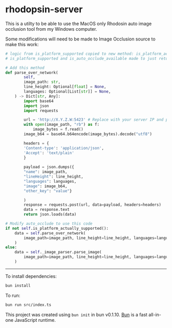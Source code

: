 # rhodopsin-server
This is a utilty to be able to use the MacOS only Rhodosin auto image occlusion tool from my Windows computer.  

Some modifications will need to be made to Image Occlusion source to make this work:
```python
# logic from is_platform_supported copied to new method: is_platform_actually_supported
# is_platform_supported and is_auto_occlude_available made to just return True

# Add this method
def parse_over_network(
        self,
        image_path: str,
        line_height: Optional[float] = None,
        languages: Optional[List[str]] = None,
    ) -> Dict[str, Any]:
        import base64
        import json
        import requests

        url = 'http://X.Y.Z.W:5423' # Replace with your server IP and port
        with open(image_path, "rb") as f:
            image_bytes = f.read()        
        image_b64 = base64.b64encode(image_bytes).decode("utf8")

        headers = {
        'Content-type': 'application/json', 
        'Accept': 'text/plain'
        }
        
        payload = json.dumps({
        "name": image_path,
        "lineHeight": line_height,
        "languages": languages,
        "image": image_b64, 
        "other_key": "value"}

        )
        response = requests.post(url, data=payload, headers=headers)
        data = response.text
        return json.loads(data)

# Modify auto_occlude to use this code
if not self.is_platform_actually_supported():
    data = self.parse_over_network(
        image_path=image_path, line_height=line_height, languages=languages
    )
else:
    data = self._image_parser.parse_image(
        image_path=image_path, line_height=line_height, languages=languages
    )
```

---

To install dependencies:

```bash
bun install
```

To run:

```bash
bun run src/index.ts
```

This project was created using `bun init` in bun v0.1.10. [Bun](https://bun.sh) is a fast all-in-one JavaScript runtime.
